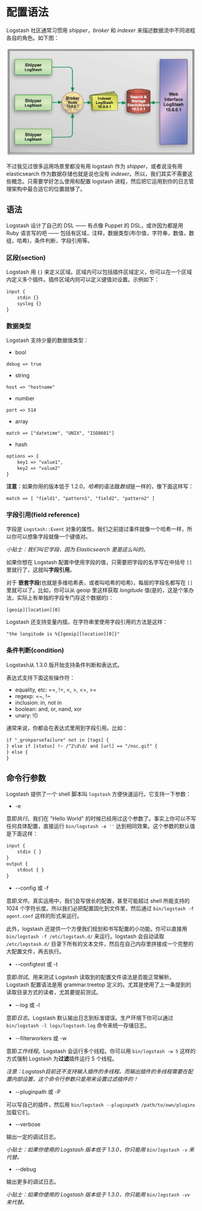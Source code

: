 # 配置语法

Logstash 社区通常习惯用 *shipper*，*broker* 和 *indexer* 来描述数据流中不同进程各自的角色。如下图：

![logstash arch](../images/logstash-arch.jpg)

不过我见过很多运用场景里都没有用 logstash 作为 *shipper*，或者说没有用 elasticsearch 作为数据存储也就是说也没有 *indexer*。所以，我们其实不需要这些概念。只需要学好怎么使用和配置 logstash 进程，然后把它运用到你的日志管理架构中最合适它的位置就够了。

## 语法

Logstash 设计了自己的 DSL —— 有点像 Puppet 的 DSL，或许因为都是用 Ruby 语言写的吧 —— 包括有区域，注释，数据类型(布尔值，字符串，数值，数组，哈希)，条件判断，字段引用等。

### 区段(section)

Logstash 用 `{}` 来定义区域。区域内可以包括插件区域定义，你可以在一个区域内定义多个插件。插件区域内则可以定义键值对设置。示例如下：

```
input {
    stdin {}
    syslog {}
}
```

### 数据类型

Logstash 支持少量的数据值类型：

* bool

```
debug => true
```

* string

```
host => "hostname"
```

* number

```
port => 514
```

* array

```
match => ["datetime", "UNIX", "ISO8601"]
```

* hash

```
options => {
    key1 => "value1",
    key2 => "value2"
}
```

**注意**：如果你用的版本低于 1.2.0，*哈希*的语法跟*数组*是一样的，像下面这样写：

```
match => [ "field1", "pattern1", "field2", "pattern2" ]
```

### 字段引用(field reference)

字段是 `Logstash::Event` 对象的属性。我们之前提过事件就像一个哈希一样，所以你可以想象字段就像一个键值对。

*小贴士：我们叫它字段，因为 Elasticsearch 里是这么叫的。*

如果你想在 Logstash 配置中使用字段的值，只需要把字段的名字写在中括号 `[]` 里就行了，这就叫**字段引用**。

对于 **嵌套字段**(也就是多维哈希表，或者叫哈希的哈希)，每层的字段名都写在 `[]` 里就可以了。比如，你可以从 geoip 里这样获取 *longitude* 值(是的，这是个笨办法，实际上有单独的字段专门存这个数据的)：

```
[geoip][location][0]
```

Logstash 还支持变量内插，在字符串里使用字段引用的方法是这样：

```
"the longitude is %{[geoip][location][0]}"
```

### 条件判断(condition)

Logstash从 1.3.0 版开始支持条件判断和表达式。

表达式支持下面这些操作符：

* equality, etc: ==, !=, <, >, <=, >=
* regexp: =~, !~
* inclusion: in, not in
* boolean: and, or, nand, xor
* unary: !()

通常来说，你都会在表达式里用到字段引用。比如：

```
if "_grokparsefailure" not in [tags] {
} else if [status] !~ /^2\d\d/ and [url] == "/noc.gif" {
} else {
}
```

## 命令行参数

Logstash 提供了一个 shell 脚本叫 `logstash` 方便快速运行。它支持一下参数：

* -e

意即*执行*。我们在 "Hello World" 的时候已经用过这个参数了。事实上你可以不写任何具体配置，直接运行 `bin/logstash -e ''` 达到相同效果。这个参数的默认值是下面这样：

```
input {
    stdin { }
}
output {
    stdout { }
}
```

* --config 或 -f

意即*文件*。真实运用中，我们会写很长的配置，甚至可能超过 shell 所能支持的 1024 个字符长度。所以我们必把配置固化到文件里，然后通过 `bin/logstash -f agent.conf` 这样的形式来运行。

此外，logstash 还提供一个方便我们规划和书写配置的小功能。你可以直接用 `bin/logstash -f /etc/logstash.d/` 来运行。logstash 会自动读取 `/etc/logstash.d/` 目录下所有的文本文件，然后在自己内存里拼接成一个完整的大配置文件，再去执行。

* --configtest 或 -t

意即*测试*。用来测试 Logstash 读取到的配置文件语法是否能正常解析。Logstash 配置语法是用 grammar.treetop 定义的。尤其是使用了上一条提到的读取目录方式的读者，尤其要提前测试。

* --log 或 -l

意即*日志*。Logstash 默认输出日志到标准错误。生产环境下你可以通过 `bin/logstash -l logs/logstash.log` 命令来统一存储日志。

* --filterworkers 或 -w

意即*工作线程*。Logstash 会运行多个线程。你可以用 `bin/logstash -w 5` 这样的方式强制 Logstash 为**过滤**插件运行 5 个线程。

*注意：Logstash目前还不支持输入插件的多线程。而输出插件的多线程需要在配置内部设置，这个命令行参数只是用来设置过滤插件的！*

* --pluginpath 或 -P

可以写自己的插件，然后用 `bin/logstash --pluginpath /path/to/own/plugins` 加载它们。

* --verbose

输出一定的调试日志。

*小贴士：如果你使用的 Logstash 版本低于 1.3.0，你只能用 `bin/logstash -v` 来代替。*

* --debug

输出更多的调试日志。

*小贴士：如果你使用的 Logstash 版本低于 1.3.0，你只能用 `bin/logstash -vv` 来代替。*
